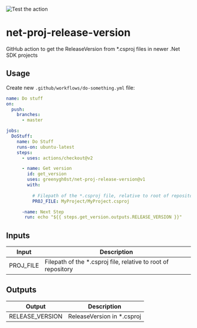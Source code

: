![Test the action](https://github.com/greenygh0st/net-proj-release-version/workflows/Test%20the%20action/badge.svg)

# net-proj-release-version
GitHub action to get the ReleaseVersion from *.csproj files in newer .Net SDK projects

## Usage
Create new `.github/workflows/do-something.yml` file:

```yml
name: Do stuff
on:
  push:
    branches:
      - master

jobs:
  DoStuff:
    name: Do Stuff
    runs-on: ubuntu-latest
    steps:
      - uses: actions/checkout@v2

      - name: Get version
        id: get_version
        uses: greenygh0st/net-proj-release-version@v1
        with:
          
          # Filepath of the *.csproj file, relative to root of repository
          PROJ_FILE: MyProject/MyProject.csproj

      -name: Next Step
       run: echo "${{ steps.get_version.outputs.RELEASE_VERSION }}"
```

## Inputs

Input | Description
--- | ---
PROJ_FILE | Filepath of the *.csproj file, relative to root of repository

## Outputs

Output | Description
--- | ---
RELEASE_VERSION | ReleaseVersion in *.csproj
